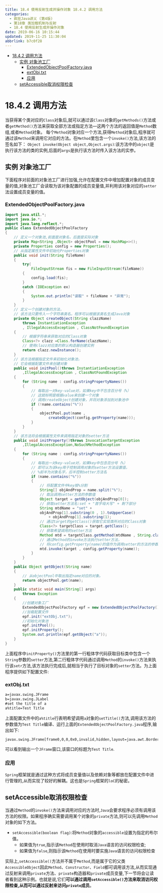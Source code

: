 ```yaml
---
title: 18.4 使用反射生成并操作对象 18.4.2 调用方法
categories: 
  - 疯狂Java讲义 (第4版)
  - 第18章 类加载机制与反射
  - 18.4 使用反射生成并操作对象
date: 2019-06-16 10:15:44
updated: 2019-11-25 11:30:04
abbrlink: b7c0f28
---
```

<div id='my_toc'>

- [18.4.2 调用方法](/JavaReadingNotes/b7c0f28/#18-4-2-调用方法)
    - [实例 对象池工厂](/JavaReadingNotes/b7c0f28/#实例-对象池工厂)
        - [ExtendedObjectPoolFactory.java](/JavaReadingNotes/b7c0f28/#ExtendedObjectPoolFactory-java)
        - [extObj.txt](/JavaReadingNotes/b7c0f28/#extObj-txt)
        - [应用](/JavaReadingNotes/b7c0f28/#应用)
    - [setAccessible取消权限检查](/JavaReadingNotes/b7c0f28/#setAccessible取消权限检查)

</div>
<!--more-->
<script>if (navigator.platform.toLowerCase() == 'win32'){document.getElementById('my_toc').style.display = 'none';}</script>

<!--end-->
# 18.4.2 调用方法 #
当获得某个类对应的`Class`对象后,就可以通过该`Class`对象的`getMethods()`方法或者`getMethod()`方法来获取全部方法或指定方法—这两个方法的返回值是`Method`数组,或者`Method`对象。
每个`Method`对象对应一个方法,获得`Method`对象后,程序就可通过该`Method`来调用它对应的方法。在`Method`里包含一个`invoke()`方法,该方法的签名如下：
`Object invoke(Object object,Object.args)`:该方法中的`object`是执行该方法的类的实例,后面的`args`是执行该方法时传入该方法的实参。
## 实例 对象池工厂 ##
下面程序对前面的对象池工厂进行加强,允许在配置文件中增加配置对象的成员变量的值,对象池工厂会读取为该对象配置的成员变量值,并利用该对象对应的`setter`法设置成员变量的值。
### ExtendedObjectPoolFactory.java ###
```java
import java.util.*;
import java.io.*;
import java.lang.reflect.*;
public class ExtendedObjectPoolFactory
{
    // 定义一个对象池,前面是对象名，后面是实际对象
    private Map<String ,Object> objectPool = new HashMap<>();
    private Properties config = new Properties();
    // 从指定属性文件中初始化Properties对象
    public void init(String fileName)
    {
        try(
            FileInputStream fis = new FileInputStream(fileName))
        {
            config.load(fis);
        }
        catch (IOException ex)
        {
            System.out.println("读取" + fileName + "异常");
        }
    }
    // 定义一个创建对象的方法，
    // 该方法只要传入一个字符串类名，程序可以根据该类名生成Java对象
    private Object createObject(String clazzName)
        throws InstantiationException
        , IllegalAccessException , ClassNotFoundException
    {
        // 根据字符串来获取对应的Class对象
        Class<?> clazz =Class.forName(clazzName);
        // 使用clazz对应类的默认构造器创建实例
        return clazz.newInstance();
    }
    // 该方法根据指定文件来初始化对象池，
    // 它会根据配置文件来创建对象
    public void initPool()throws InstantiationException
        ,IllegalAccessException , ClassNotFoundException
    {
        for (String name : config.stringPropertyNames())
        {
            // 每取出一对key-value对，如果key中不包含百分号（%）
            // 这就标明是根据value来创建一个对象
            // 调用createObject创建对象，并将对象添加到对象池中
            if (!name.contains("%"))
            {
                objectPool.put(name ,
                    createObject(config.getProperty(name)));
            }
        }
    }
    // 该方法将会根据属性文件来调用指定对象的setter方法
    public void initProperty()throws InvocationTargetException
        ,IllegalAccessException,NoSuchMethodException
    {
        for (String name : config.stringPropertyNames())
        {
            // 每取出一对key-value对，如果key中包含百分号（%）
            // 即可认为该key用于控制调用对象的setter方法设置值，
            // %前半为对象名字，后半控制setter方法名
            if (name.contains("%"))
            {
                // 将配置文件中key按%分割
                String[] objAndProp = name.split("%");
                // 取出调用setter方法的参数值
                Object target = getObject(objAndProp[0]);
                // 获取setter方法名:set + "首字母大写" + 剩下部分
                String mtdName = "set" +
                objAndProp[1].substring(0 , 1).toUpperCase()
                    + objAndProp[1].substring(1);
                // 通过target的getClass()获取它实现类所对应的Class对象
                Class<?> targetClass = target.getClass();
                // 获取希望调用的setter方法
                Method mtd = targetClass.getMethod(mtdName , String.class);
                // 通过Method的invoke方法执行setter方法，
                // 将config.getProperty(name)的值作为调用setter的方法的参数
                mtd.invoke(target , config.getProperty(name));
            }
        }
    }
    public Object getObject(String name)
    {
        // 从objectPool中取出指定name对应的对象。
        return objectPool.get(name);
    }
    public static void main(String[] args)
        throws Exception
    {
        //创建对象工厂
        ExtendedObjectPoolFactory epf = new ExtendedObjectPoolFactory();
        //加载配置文件
        epf.init("extObj.txt");
        //初始化对象池
        epf.initPool();
        epf.initProperty();
        System.out.println(epf.getObject("a"));
    }
}
```
上面程序中`initProperty()`方法里的第一行粗体字代码获取目标类中包含一个`String`参数的`setter`方法,第二行粗体字代码通过调用`Method`的`invoke()`方法来执行该`setr`方法,该方法执行完成后,就相当于执行了目标对象的`setter`方法。为上面程序提供如下配置文件:
### extObj.txt ###
```txt
a=javax.swing.JFrame
b=javax.swing.JLabel
#set the title of a
a%title=Test Title
```
上面配置文件中的`a%title`行表明希望调用`a`对象的`setTitle()`方法,调用该方法的参数值为`Test Title`编译、运行上面的`ExtendedObjectPoolFactory.java`程序,输出如下:
```cmd
javax.swing.JFrame[frame0,0,0,0x0,invalid,hidden,layout=java.awt.BorderLayout,title=Test Title,resizable,normal,defaultCloseOperation=HIDE_ON_CLOSE,rootPane=javax.swing.JRootPane[,0,0,0x0,invalid,layout=javax.swing.JRootPane$RootLayout,alignmentX=0.0,alignmentY=0.0,border=,flags=16777673,maximumSize=,minimumSize=,preferredSize=],rootPaneCheckingEnabled=true]
```
可以看到输出一个`JFrame`窗口,该窗口的标题为`Test Title`.

### 应用 ###
`Spring`框架就是通过这种方式将成员变量值以及依赖对象等都放在配置文件中进行管理的,从而实现了较好的解耦。这也是`Spring`框架的`loC`的秘密。
## setAccessible取消权限检查 ##
当通过`Method`的`invoke()`方法来调用对应的方法时,`Java`会要求程序必须有调用该方法的权限。如果程序确实需要调用某个对象的`private`方法,则可以先调用`Method`对象的如下方法。
- `setAccessible(boolean flag)`:将`Method`对象的`accessible`设置为指定的布尔值。
    - 如果值为`true`,指示该`Method`在使用时取消`Java`语言的访问权限检查;
    - 如果值为`false`,则指示该`Method`在使用时要实施`Java`语言的访问权限检查

实际上,`setAccessible()`方法并不属于`Method`,而是属于它的父类`AccessibleObject`因此`Method`、`Constructor`、`Field`都可调用该方法,从而实现通过反射来调用`private`方法、`private`构造器和`private`成员变量,下一节将会让读者看到这种示例。也就是说,它们**可以通过调用`setAccessible()`方法来取消访问权限检查,从而可以通过反射来访问`private`成员**。
